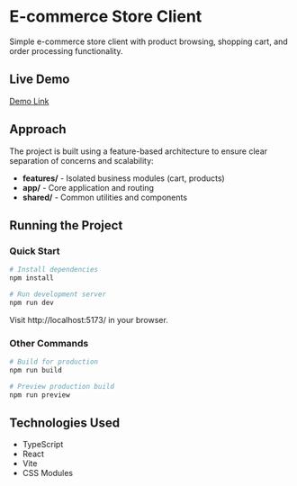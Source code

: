 # E-commerce Store Client

Simple e-commerce store client with product browsing, shopping cart, and order processing functionality.

## Live Demo

[Demo Link](https://j4rv1sgg.github.io/ocado-test/)

## Approach

The project is built using a feature-based architecture to ensure clear separation of concerns and scalability:

- **features/** - Isolated business modules (cart, products)
- **app/** - Core application and routing
- **shared/** - Common utilities and components

## Running the Project

### Quick Start

```bash
# Install dependencies
npm install

# Run development server
npm run dev
```

Visit http://localhost:5173/ in your browser.

### Other Commands

```bash
# Build for production
npm run build

# Preview production build
npm run preview
```

## Technologies Used

- TypeScript
- React
- Vite
- CSS Modules